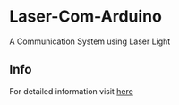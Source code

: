 # Laser-Com-Arduino
A Communication System using Laser Light 

## Info  
For detailed information visit [here](http://atdebjoy.com/?view=5)
